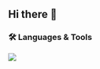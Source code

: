 ## Hi there 👋

<!--
- 🔭 I’m currently working on ...
- 🌱 I’m currently learning ...
- 👯 I’m looking to collaborate on ...
- 🤔 I’m looking for help with ...
- 💬 Ask me about ...
-->

### 🛠️ **Languages & Tools**  
<div align="left">  
  <img src="https://skillicons.dev/icons?i=react,tailwind,nodejs,js,html,css,py,flask,mysql,git,github,vercel,figma" />  
</div>  
